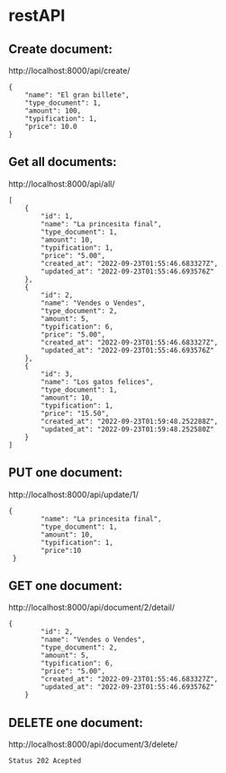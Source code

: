# restAPI

## Create document:

http://localhost:8000/api/create/

``` 
{
    "name": "El gran billete",
    "type_document": 1,
    "amount": 100,
    "typification": 1,
    "price": 10.0
}
```

## Get all documents:

http://localhost:8000/api/all/
``` 
[
    {
        "id": 1,
        "name": "La princesita final",
        "type_document": 1,
        "amount": 10,
        "typification": 1,
        "price": "5.00",
        "created_at": "2022-09-23T01:55:46.683327Z",
        "updated_at": "2022-09-23T01:55:46.693576Z"
    },
    {
        "id": 2,
        "name": "Vendes o Vendes",
        "type_document": 2,
        "amount": 5,
        "typification": 6,
        "price": "5.00",
        "created_at": "2022-09-23T01:55:46.683327Z",
        "updated_at": "2022-09-23T01:55:46.693576Z"
    },
    {
        "id": 3,
        "name": "Los gatos felices",
        "type_document": 1,
        "amount": 10,
        "typification": 1,
        "price": "15.50",
        "created_at": "2022-09-23T01:59:48.252288Z",
        "updated_at": "2022-09-23T01:59:48.252580Z"
    }
]
```

## PUT one document:

http://localhost:8000/api/update/1/


``` 
{
        "name": "La princesita final",
        "type_document": 1,
        "amount": 10,
        "typification": 1,
        "price":10
 }
```

## GET one document:

http://localhost:8000/api/document/2/detail/


``` 
{
        "id": 2,
        "name": "Vendes o Vendes",
        "type_document": 2,
        "amount": 5,
        "typification": 6,
        "price": "5.00",
        "created_at": "2022-09-23T01:55:46.683327Z",
        "updated_at": "2022-09-23T01:55:46.693576Z"
    }
```

## DELETE one document:

http://localhost:8000/api/document/3/delete/

``` 
Status 202 Acepted
```
